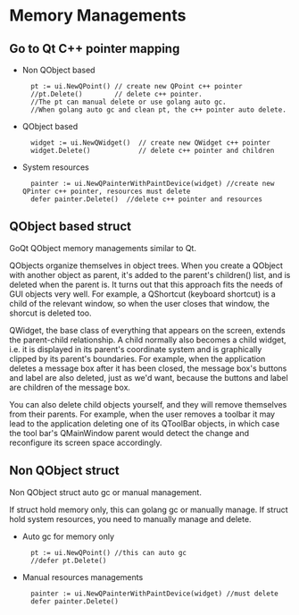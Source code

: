 # Memory Managements

## Go to Qt C++ pointer mapping

* Non QObject based

		pt := ui.NewQPoint() // create new QPoint c++ pointer
		//pt.Delete()		 // delete c++ pointer. 
		//The pt can manual delete or use golang auto gc.
		//When golang auto gc and clean pt, the c++ pointer auto delete.
		
* QObject based	

		widget := ui.NewQWidget()  // create new QWidget c++ pointer
		widget.Delete()			   // delete c++ pointer and children

* System resources

		painter := ui.NewQPainterWithPaintDevice(widget) //create new QPinter c++ pointer, resources must delete
		defer painter.Delete()	//delete c++ pointer and resources
	

## QObject based struct

GoQt QObject memory managements similar to Qt. 

QObjects organize themselves in object trees. When you create a QObject with another object as parent, it's added to the parent's children() list, and is deleted when the parent is. It turns out that this approach fits the needs of GUI objects very well. For example, a QShortcut (keyboard shortcut) is a child of the relevant window, so when the user closes that window, the shorcut is deleted too.

QWidget, the base class of everything that appears on the screen, extends the parent-child relationship. A child normally also becomes a child widget, i.e. it is displayed in its parent's coordinate system and is graphically clipped by its parent's boundaries. For example, when the application deletes a message box after it has been closed, the message box's buttons and label are also deleted, just as we'd want, because the buttons and label are children of the message box.

You can also delete child objects yourself, and they will remove themselves from their parents. For example, when the user removes a toolbar it may lead to the application deleting one of its QToolBar objects, in which case the tool bar's QMainWindow parent would detect the change and reconfigure its screen space accordingly.

## Non QObject struct

Non QObject struct auto gc or manual management.

If struct hold memory only, this can golang gc or manually manage.
If struct hold system resources, you need to manually manage and delete.

* Auto gc for memory only

		pt := ui.NewQPoint() //this can auto gc
		//defer pt.Delete()  
		
* Manual resources managements	

		painter := ui.NewQPainterWithPaintDevice(widget) //must delete
		defer painter.Delete()
 
